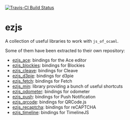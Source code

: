 [![Travis-CI Build Status](https://travis-ci.org/OCamlPro/ezjs.svg?branch=master)](https://travis-ci.org/OCamlPro/ezjs)
# ezjs

A collection of useful libraries to work with `js_of_ocaml`.

Some of them have been extracted to their own repository:

- [ezjs_ace]:  bindings for the Ace editor
- [ezjs_blockies]: bindings for Blockies
- [ezjs_cleave]: bindings for Cleave
- [ezjs_d3pie]: bindings for d3pie
- [ezjs_fetch]: bindings for Fetch
- [ezjs_min]: library providing a bunch of useful shortcuts
- [ezjs_odometer]: bindings for odometer
- [ezjs_push]: bindings for Push Notification
- [ezjs_qrcode]: bindings for QRCode.js
- [ezjs_recaptcha]: bindings for reCAPTCHA
- [ezjs_timeline]: bindings for TimelineJS

[ezjs_ace]: https://github.com/OCamlPro/ezjs_ace
[ezjs_blockies]: https://github.com/OCamlPro/ezjs_blockies
[ezjs_cleave]: https://github.com/OCamlPro/ezjs_cleave
[ezjs_d3pie]: https://github.com/OCamlPro/ezjs_d3pie
[ezjs_fetch]: https://github.com/OCamlPro/ezjs_fetch
[ezjs_min]: https://github.com/OCamlPro/ezjs_min
[ezjs_odometer]: https://github.com/OCamlPro/ezjs_odometer
[ezjs_push]: https://github.com/OCamlPro/ezjs_push
[ezjs_qrcode]: https://github.com/OCamlPro/ezjs_qrcode
[ezjs_recaptcha]: https://github.com/OCamlPro/ezjs_recaptcha
[ezjs_timeline]: https://github.com/OCamlPro/ezjs_timeline
